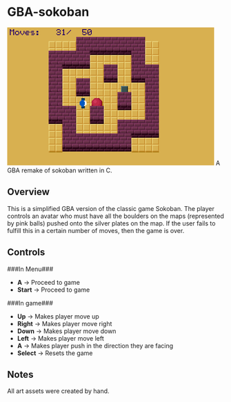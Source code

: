 GBA-sokoban
===========
![preview image](https://raw.githubusercontent.com/sheng92/GBA-sokoban/master/sokoban-preview.png)
A GBA remake of sokoban written in C.

Overview
--------
This is a simplified GBA version of the classic game Sokoban. The player controls an avatar who must have all the boulders on the maps (represented by pink balls) pushed onto the silver plates on the map. If the user fails to fulfill this in a certain number of moves, then the game is over.

Controls
--------
###In Menu###
* **A**     -> Proceed to game
* **Start** -> Proceed to game

###In game###
* **Up**     -> Makes player move up
* **Right**  -> Makes player move right
* **Down**   -> Makes player move down
* **Left**   -> Makes player move left
* **A**      -> Makes player push in the direction they are facing
* **Select** -> Resets the game

Notes
-----
All art assets were created by hand.
